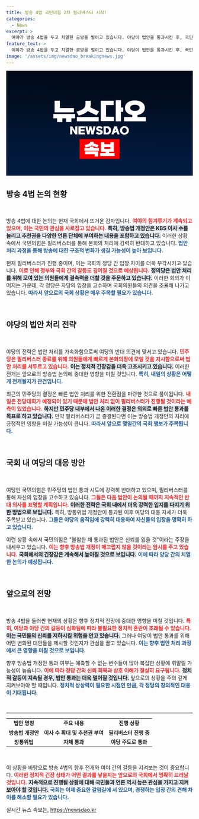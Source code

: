 ```yaml
---
title: 방송 4법 국민의힘 2차 필리버스터 시작!
categories:
  - News
excerpt: >
  여야가 방송 4법을 두고 치열한 공방을 벌이고 있습니다. 야당이 법안을 통과시킨 후, 국민의힘은 무제한 토론에 돌입하며 충돌이 예고되고 있습니다. 과연 양측의 갈등은 어떻게 전개될까요?
feature_text: >
  여야가 방송 4법을 두고 치열한 공방을 벌이고 있습니다. 야당이 법안을 통과시킨 후, 국민의힘은 무제한 토론에 돌입하며 충돌이 예고되고 있습니다. 과연 양측의 갈등은 어떻게 전개될까요?
image: '/assets/img/newsdao_breakingnews.jpg'
---
```


<p><img src="/assets/img/newsdao_breakingnews.jpg" alt="ontimetimes 속보" /></p>

<h2 data-ke-size="size26">방송 4법 논의 현황</h2>

<p data-ke-size="size16">&nbsp;</p> 

<p>방송 4법에 대한 논의는 현재 국회에서 뜨거운 감자입니다. <b><span style="color: #ee2323;">여야의 힘겨루기가 계속되고 있으며, 이는 국민의 관심을 사로잡고 있습니다.</span></b> <b><span style="background-color: #21538527;">특히, 방송법 개정안은 KBS 이사 수를 늘리고 추천권을 다양한 언론 단체에 부여하는 내용을 포함하고 있습니다.</span></b> 이러한 상황 속에서 국민의힘은 필리버스터를 통해 본회의 처리에 강력히 반대하고 있습니다. <b><span style="color: #1a5490;">법안 처리 과정을 통해 방송에 대한 구조적 변화가 생길 가능성이 높아 보입니다.</span></b> </p>

<p>현재 필리버스터가 진행 중이며, 이는 국회의 정당 간 입장 차이를 더욱 부각시키고 있습니다. <b><span style="color: #ee2323;">이로 인해 정부와 국회 간의 갈등도 깊어질 것으로 예상됩니다.</span></b> <b><span style="background-color: #21538527;">정의당은 법안 처리를 위해 모여 있는 의원들에게 결속력을 더할 것을 주문하고 있습니다.</span></b> 이러한 회의가 이어지는 가운데, 각 정당은 자당의 입장을 고수하며 국회의원들의 의견을 조율해 나가고 있습니다. <b><span style="color: #1a5490;">따라서 앞으로의 국회 상황은 매우 주목할 필요가 있습니다.</span></b></p>

<p data-ke-size="size16">&nbsp;</p>

<h2 data-ke-size="size26">야당의 법안 처리 전략</h2>

<p data-ke-size="size16">&nbsp;</p> 

<p>야당의 전략은 법안 처리를 가속화함으로써 여당의 반대 의견에 맞서고 있습니다. <b><span style="color: #ee2323;">민주당은 필리버스터 종료를 위해 의원들에게 빠르게 본회의장에 모일 것을 지시함으로써 법안 처리를 서두르고 있습니다.</span></b> <b><span style="background-color: #21538527;">이는 정치적 긴장감을 더욱 고조시키고 있습니다.</span></b> 이러한 전개는 앞으로의 방송법 논의에 중대한 영향을 미칠 것입니다. <b><span style="color: #1a5490;">특히, 내일의 상황은 어떻게 전개될지가 관건입니다.</span></b></p>

<p>최근의 민주당의 결정은 빠른 법안 처리를 위한 전환점을 마련한 것으로 풀이됩니다. <b><span style="color: #ee2323;">내일은 전당대회가 예정되어 있기 때문에 법안 처리 없이 필리버스터가 진행될 것이라는 예측이 있었습니다.</span></b> <b><span style="background-color: #21538527;">하지만 민주당 내부에서 나온 이러한 결정은 의외로 빠른 법안 통과를 목표로 하고 있습니다.</span></b> 만약 필리버스터가 곧 종결된다면 이는 방송법 개정안의 처리에 긍정적인 영향을 미칠 가능성이 큽니다. <b><span style="color: #1a5490;">따라서 앞으로 몇일간의 국회 행보가 주목됩니다.</span></b></p>

<p data-ke-size="size16">&nbsp;</p> 

<h2 data-ke-size="size26">국회 내 여당의 대응 방안</h2>

<p data-ke-size="size16">&nbsp;</p>

<p>여당인 국민의힘은 민주당의 법안 통과 시도에 강력히 반대하고 있으며, 필리버스터를 통해 자신의 입장을 고수하고 있습니다. <b><span style="color: #ee2323;">그들은 다음 법안이 논의될 때까지 지속적인 반대 의사를 표명할 계획입니다.</span></b> <b><span style="background-color: #21538527;">이러한 전략은 국회 내에서 더욱 강력한 입지를 다지기 위한 방법으로 보입니다.</span></b> 특히, 방통위법 개정안이 통과된 이후 여당의 대응 자세가 더욱 주목받고 있습니다. <b><span style="color: #1a5490;">그들은 야당의 움직임에 강력히 대응하여 자신들의 입장을 명확히 하고 있습니다.</span></b></p>

<p>이런 상황 속에서 국민의힘은 "불참한 채 통과된 법안은 신뢰를 잃을 것"이라는 주장을 내세우고 있습니다. <b><span style="color: #ee2323;">이는 향후 방송법 개정이 매끄럽지 않을 것이라는 암시를 주고 있습니다.</span></b> <b><span style="background-color: #21538527;">국회에서의 긴장감은 계속해서 높아질 것으로 보입니다.</span></b> <b><span style="color: #1a5490;">이에 따라 양당 간의 치열한 논의가 예상됩니다.</span></b></p>

<p data-ke-size="size16">&nbsp;</p> 

<h2 data-ke-size="size26">앞으로의 전망</h2>

<p data-ke-size="size16">&nbsp;</p>

<p>방송 4법을 둘러싼 현재의 상황은 향후 정치적 전망에 중대한 영향을 미칠 것입니다. <b><span style="color: #ee2323;">특히, 여당과 야당 간의 갈등이 심화됨에 따라 불필요한 정치적 혼란이 초래될 수 있습니다.</span></b> <b><span style="background-color: #21538527;">이는 국민들의 신뢰를 저하시킬 위험을 안고 있습니다.</span></b> 그러나 여당이 법안 통과를 위해 어떤 변화된 대안들을 제시할 것인지가 관심을 끌고 있습니다. <b><span style="color: #1a5490;">이는 향후 법안 처리 과정에서 큰 영향을 미칠 것으로 보입니다.</span></b></p>

<p>향후 방송법 개정안 통과 여부는 예측할 수 없는 변수들이 많아 복잡한 상황에 휘말릴 가능성이 높습니다. <b><span style="color: #ee2323;">이에 따라 정당 간의 신뢰 회복과 상호 이해가 절실히 요구됩니다.</span></b> <b><span style="background-color: #21538527;">정치적 갈등이 지속될 경우, 법안 통과는 더욱 멀어질 것입니다.</span></b> 앞으로의 상황을 주의 깊게 지켜보아야 할 때입니다. <b><span style="color: #1a5490;">정치적 상상력이 필요한 시점인 만큼, 각 정당의 창의적인 대응이 기대됩니다.</span></b></p>

<p data-ke-size="size16">&nbsp;</p> 

<hr /> 

<table style="border-collapse:collapse; width:100%; border-spacing:0;">
  <tr>
    <td style="text-align: center; height: 17px;"><b>법안 명칭</b></td>
    <td style="text-align: center; height: 17px;"><b>주요 내용</b></td>
    <td style="text-align: center; height: 17px;"><b>진행 상황</b></td>
  </tr>
  <tr>
    <td style="text-align: center; height: 17px;"><b>방송법 개정안</b></td>
    <td style="text-align: center; height: 17px;"><b>이사 수 확대 및 추천권 부여</b></td>
    <td style="text-align: center; height: 17px;"><b>필리버스터 진행 중</b></td>
  </tr>
  <tr>
    <td style="text-align: center; height: 17px;"><b>방통위법</b></td>
    <td style="text-align: center; height: 17px;"><b>자체 통과</b></td>
    <td style="text-align: center; height: 17px;"><b>야당 주도로 통과</b></td>
  </tr>
</table>

<p data-ke-size="size16">&nbsp;</p> 

<p>이 상황을 바탕으로 방송 4법의 향후 전개와 여야 간의 갈등을 지켜보는 것이 중요합니다. <b><span style="color: #ee2323;">이러한 정치적 긴장 상태가 어떤 결과를 낳을지는 앞으로의 국회에서 명확히 드러날 것입니다.</span></b> <b><span style="background-color: #21538527;">지속적으로 진행될 상황에 대해 국민들과 언론 역시 높은 관심을 가지고 지켜보아야 할 것입니다.</span></b> <b><span style="color: #1a5490;">국회는 이제 중요한 갈림길에 서 있으며, 경쟁하는 입장 간의 견해 차이를 해소할 필요가 있습니다.</span></b></p>
실시간 뉴스 속보는, <a href="https://newsdao.kr" rel="dofollow">https://newsdao.kr</a>


